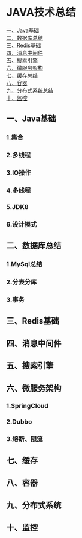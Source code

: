# JAVA技术总结
<nav>
  <a href="#Java基础"> 一、Java基础</a><br/>
  <a href="#数据库总结">二、数据库总结</a><br/>
  <a href="#Redis总结">三、Redis基础</a><br/>
  <a href="#消息中间件">四、消息中间件</a><br/>
  <a href="#搜索引擎">五、搜索引擎</a><br/>
  <a href="#消息中间件">六、微服务架构</a><br/>
  <a href="#缓存">七、缓存总结</a><br/>
  <a href="#容器">八、容器</a><br/>
  <a href="#分布式系统">九、分布式系统总结</a><br/>
  <a href="#监控">十、监控</a><br/>
</nav>

## 一、Java基础
### 1.集合
### 2.多线程
### 3.IO操作
### 4.多线程
### 5.JDK8
### 6.设计模式
## 二、数据库总结
### 1.MySql总结
### 2.分表分库
### 3.事务
## 三、Redis基础
## 四、消息中间件
## 五、搜索引擎
## 六、微服务架构
### 1.SpringCloud
### 2.Dubbo
### 3.熔断、限流
## 七、缓存
## 八、容器
## 九、分布式系统
## 十、监控
